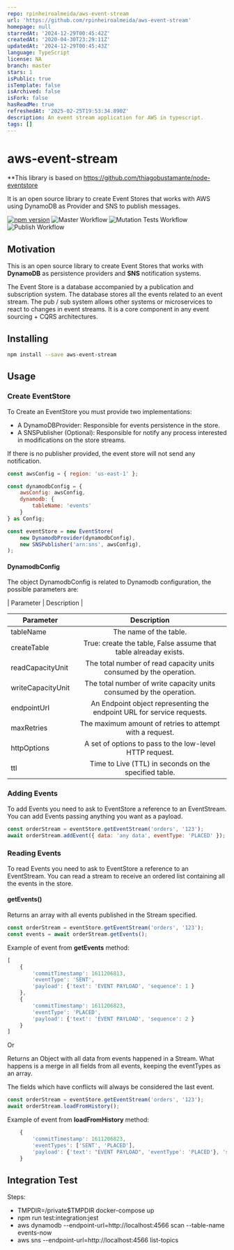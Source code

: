 ```yaml
---
repo: rpinheiroalmeida/aws-event-stream
url: 'https://github.com/rpinheiroalmeida/aws-event-stream'
homepage: null
starredAt: '2024-12-29T00:45:42Z'
createdAt: '2020-04-30T23:29:11Z'
updatedAt: '2024-12-29T00:45:43Z'
language: TypeScript
license: NA
branch: master
stars: 1
isPublic: true
isTemplate: false
isArchived: false
isFork: false
hasReadMe: true
refreshedAt: '2025-02-25T19:53:34.890Z'
description: An event stream application for AWS in typescript.
tags: []
---
```



# aws-event-stream

**This library is based on https://github.com/thiagobustamante/node-eventstore

It is an open source library to create Event Stores that works with AWS using DynamoDB as Provider and SNS to publish messages.

[![npm version](https://badge.fury.io/js/aws-event-stream.svg)](https://badge.fury.io/js/aws-event-stream)
![Master Workflow](https://github.com/rpinheiroalmeida/aws-event-stream/workflows/Master%20Workflow/badge.svg) ![Mutation Tests Workflow](https://github.com/rpinheiroalmeida/aws-event-stream/workflows/Mutation%20Tests%20Workflow/badge.svg) ![Publish Workflow](https://github.com/rpinheiroalmeida/aws-event-stream/workflows/Publish%20Workflow/badge.svg)


## Motivation

This is an open source library to create Event Stores that works with **DynamoDB** as persistence providers and **SNS** notification systems.

The Event Store is a database accompanied by a publication and subscription system. The database stores all the events related to an event stream. The pub / sub system allows other systems or microservices to react to changes in event streams. It is a core component in any event sourcing + CQRS architectures.

## Installing

```sh
npm install --save aws-event-stream
```

## Usage

### Create EventStore
To Create an EventStore you must provide two implementations:

   -  A DynamoDBProvider: Responsible for events persistence in the store.
   -  A SNSPublisher (Optional): Responsible for notify any process interested in modifications on the store streams.

If there is no publisher provided, the event store will not send any notification.

```javascript
const awsConfig = { region: 'us-east-1' };

const dynamodbConfig = {
    awsConfig: awsConfig,
    dynamodb: {
        tableName: 'events'
    }
} as Config;

const eventStore = new EventStore(
    new DynamodbProvider(dynamodbConfig),
    new SNSPublisher('arn:sns', awsConfig),
);

```

#### DynamodbConfig

The object DynamodbConfig is related to Dynamodb configuration, the possible parameters are:

| Parameter  | Description |


| Parameter         |                              Description                               |
| ----------------- | :--------------------------------------------------------------------: |
| tableName         |                         The name of the table.                         |
| createTable       |    True: create the table, False assume that table alreaday exists.    |
| readCapacityUnit  |   The total number of read capacity units consumed by the operation.   |
| writeCapacityUnit |  The total number of write capacity units consumed by the operation.   |
| endpointUrl       | An Endpoint object representing the endpoint URL for service requests. |
| maxRetries        |        The maximum amount of retries to attempt with a request.        |
| httpOptions       |        A set of options to pass to the low-level HTTP request.         |
| ttl               |         Time to Live (TTL) in seconds on the specified table.          |


### Adding Events

To add Events you need to ask to EventStore a reference to an EventStream. You can add Events passing anything you want as a payload. 

```javascript
const orderStream = eventStore.getEventStream('orders', '123');
await orderStream.addEvent({ data: 'any data', eventType: 'PLACED' });
```


### Reading Events

To read Events you need to ask to EventStore a reference to an EventStream. You can read a stream to receive an ordered list containing all the events in the store. 

#### getEvents()

Returns an array with all events published in the Stream specified.

```javascript
const orderStream = eventStore.getEventStream('orders', '123');
const events = await orderStream.getEvents();
```
Example of event from **getEvents** method:

```javascript
[
    { 
        'commitTimestamp': 1611206813, 
        'eventType': 'SENT', 
        'payload': {'text': 'EVENT PAYLOAD', 'sequence': 1 }
    },
    { 
        'commitTimestamp': 1611206823, 
        'eventType': 'PLACED', 
        'payload': {'text': 'EVENT PAYLOAD', 'sequence': 2 }
    }
]
```

Or

Returns an Object with all data from events happened in a Stream. What happens is a merge in all fields from all events, keeping the eventTypes as an array.

The fields which have conflicts will always be considered the last event.

```javascript
const orderStream = eventStore.getEventStream('orders', '123');
await orderStream.loadFromHistory();
```

Example of event from **loadFromHistory** method:

```javascript
    { 
        'commitTimestamp': 1611206823, 
        'eventTypes': ['SENT', 'PLACED'], 
        'payload': {'text': "EVENT PAYLOAD", 'eventType': 'PLACED'}, 'sequence': 2 
    }
```



## Integration Test
Steps:
- TMPDIR=/private$TMPDIR docker-compose up
- npm run test:integration:jest
- aws dynamodb  --endpoint-url=http://localhost:4566 scan --table-name events-now
- aws sns --endpoint-url=http://localhost:4566 list-topics
